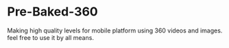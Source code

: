 # Pre-Baked-360
Making high quality levels for mobile platform using 360 videos and images. feel free to use it by all means.
